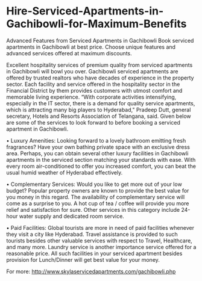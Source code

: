 # Hire-Serviced-Apartments-in-Gachibowli-for-Maximum-Benefits

Advanced Features from Serviced Apartments in Gachibowli 
Book serviced apartments in Gachibowli at best price. Choose unique features and advanced services offered at maximum discounts.

Excellent hospitality services of premium quality from serviced apartments in Gachibowli will bowl you over. Gachibowli serviced apartments are offered by trusted realtors who have decades of experience in the property sector. Each facility and service offered in the hospitality sector in the Financial District by them provides customers with utmost comfort and memorable living experience.
“With corporate activities intensifying, especially in the IT sector, there is a demand for quality service apartments, which is attracting many big players to Hyderabad," Pradeep Dutt, general secretary, Hotels and Resorts Association of Telangana, said.
Given below are some of the services to look forward to before booking a serviced apartment in Gachibowli.

•	Luxury Amenities: 
Looking forward to a lovely bathroom emitting fresh fragrances? Have your own bathing private space with an exclusive dress area. Perhaps, you can obtain several other luxury facilities in Gachibowli apartments in the serviced section matching your standards with ease. With every room air-conditioned to offer you increased comfort, you can beat the usual humid weather of Hyderabad effectively.

•	Complementary Services: 
Would you like to get more out of your low budget? Popular property owners are known to provide the best value for you money in this regard. The availability of complementary service will come as a surprise to you. A hot cup of tea / coffee will provide you more relief and satisfaction for sure. Other services in this category include 24-hour water supply and dedicated room service.


•	Paid Facilities: 
Global tourists are more in need of paid facilities whenever they visit a city like Hyderabad. Travel assistance is provided to such tourists besides other valuable services with respect to Travel, Healthcare, and many more. Laundry service is another importance service offered for a reasonable price. All such facilities in your serviced apartment besides provision for Lunch/Dinner will get best value for your money.

For more: http://www.skylaservicedapartments.com/gachibowli.php

